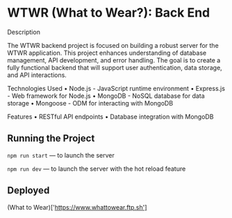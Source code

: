 # WTWR (What to Wear?): Back End

Description

The WTWR backend project is focused on building a robust server for the WTWR application. This project enhances understanding of database management, API development, and error handling. The goal is to create a fully functional backend that will support user authentication, data storage, and API interactions.

Technologies Used
• Node.js - JavaScript runtime environment
• Express.js - Web framework for Node.js
• MongoDB - NoSQL database for data storage
• Mongoose - ODM for interacting with MongoDB

Features
• RESTful API endpoints
• Database integration with MongoDB

## Running the Project

`npm run start` — to launch the server

`npm run dev` — to launch the server with the hot reload feature

## Deployed

(What to Wear)['https://www.whattowear.ftp.sh']
